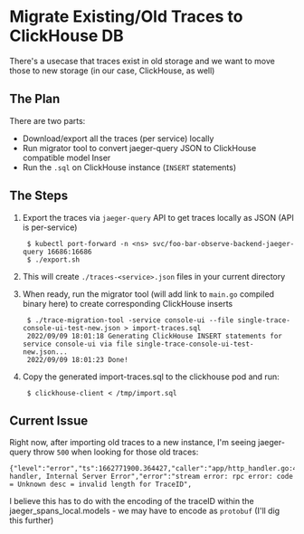 # Migrate Existing/Old Traces to ClickHouse DB

There's a usecase that traces exist in old storage and we want to move those to new storage (in our case, ClickHouse, as well)

## The Plan

There are two parts:
-  Download/export all the traces (per service) locally
-  Run migrator tool to convert jaeger-query JSON to ClickHouse compatible model Inser
-  Run the `.sql` on ClickHouse instance (`INSERT` statements)

## The Steps

1. Export the traces via `jaeger-query` API to get traces locally as JSON (API is per-service)

        $ kubectl port-forward -n <ns> svc/foo-bar-observe-backend-jaeger-query 16686:16686
        $ ./export.sh

2. This will create `./traces-<service>.json` files in your current directory
3. When ready, run the migrator tool (will add link to `main.go` compiled binary here) to create corresponding ClickHouse inserts

        $ ./trace-migration-tool -service console-ui --file single-trace-console-ui-test-new.json > import-traces.sql 
        2022/09/09 18:01:18 Generating ClickHouse INSERT statements for service console-ui via file single-trace-console-ui-test-new.json...
        2022/09/09 18:01:23 Done! 

4. Copy the generated import-traces.sql to the clickhouse pod and run:

        $ clickhouse-client < /tmp/import.sql

## Current Issue

Right now, after importing old traces to a new instance, I'm seeing jaeger-query throw `500` when looking for those old traces:

```
{"level":"error","ts":1662771900.364427,"caller":"app/http_handler.go:487","msg":"HTTP handler, Internal Server Error","error":"stream error: rpc error: code = Unknown desc = invalid length for TraceID",
```

I believe this has to do with the encoding of the traceID within the jaeger_spans_local.models -  we may have to encode as `protobuf` (I'll dig this further)

